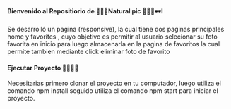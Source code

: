 #### Bienvenido al Repositiorio de 🎂🧁🎂Natural pic 🎂🧁🎂🕶I
Se desarrolló un pagina (responsive), la cual tiene dos paginas principales home y favorites ,
cuyo objetivo es permitir al usuario selecionar su foto favorita en inicio para luego almacenarla
en la pagina de favoritos la cual permite tambien mediante click eliminar foto de favorito

####  Ejecutar Proyecto 🧁🧁🧁🧁
Necesitarias primero clonar el proyecto en tu computador,
luego utiliza el comando npm install 
seguido utiliza el comando npm start para iniciar el proyecto.

